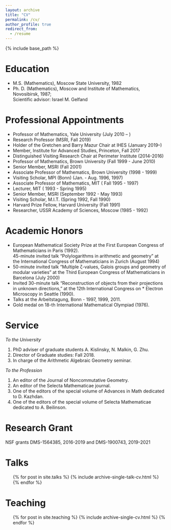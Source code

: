 ```yaml
---
layout: archive
title: "CV"
permalink: /cv/
author_profile: true
redirect_from:
  - /resume
---
```


{% include base_path %}

Education
======
* M.S. (Mathematics), Moscow State University, 1982
* Ph. D. (Mathematics), Moscow and Institute of Mathematics, Novosibirsk, 1987;  <br /> Scientific advisor: Israel M. Gelfand

Professional Appointments
======
* Professor of Mathematics, Yale University (July 2010 – )
* Research Professor (MSRI, Fall 2019)
* Holder of the Gretchen and Barry Mazur Chair at IHES (January 2019–)
* Member, Institute for Advanced Studies, Princeton, Fall 2017
* Distinguished Visiting Research Chair at Perimeter Institute (2014-2016)
* Professor of Mathematics, Brown University (Fall 1999 - June 2010)
* Senior Member, MSRI (Fall 2001)
* Associate Professor of Mathematics, Brown University (1998 - 1999)
* Visiting Scholar, MPI (Bonn) (Jan. - Aug. 1996, 1997)
* Associate Professor of Mathematics, MIT ( Fall 1995 - 1997)
* Lecturer, MIT ( 1993 - Spring 1995)
* Senior Member, MSRI (September 1992 - May 1993)
* Visiting Scholar, M.I.T. (Spring 1992, Fall 1990)
* Harvard Prize Fellow, Harvard University (Fall 1991)
* Researcher, USSR Academy of Sciences, Moscow (1985 - 1992)
  
Academic Honors
======
* European Mathematical Society Prize at the First European Congress of Mathematicians in Paris (1992).  <br /> 
45-minute invited talk “Polylogarithms in arithmetic and geometry” at the International Congress of Mathematicians in Zurich (August 1994)  <br /> 
* 50-minute invited talk “Multiple ζ-values, Galois groups and geometry of modular varieties” at the Third European Congress of Mathematicians in Barcelona (July 2000)  <br /> 
* Invited 30-minute talk “Reconstruction of objects from their projections in unknown directions,” at the 12th International Congress on * Electron Microscopy in Seattle (1990).  <br /> 
* Talks at the Arbeitstagung, Bonn - 1997, 1999, 2011.  <br /> 
* Gold medal on 18-th International Mathematical Olympiad (1976).  <br /> 

Service
======
<em>To the University</em>
<ol>
<li>PhD adviser of graduate students A. Kislinsky, N. Malkin, G. Zhu.</li>
<li>Director of Graduate studies: Fall 2018.</li>
<li>In charge of the Arithmetic Algebraic Geometry seminar.</li>
</ol>
<em>To the Profession</em>
<ol>
<li>An editor of the Journal of Noncommutative Geometry.</li>
<li>An editor of the Selecta Mathematicae journal.</li>
<li>One of the editors of the special volume of Advances in Math dedicated to D. Kazhdan.</li>
<li>One of the editors of the special volume of Selecta Mathematicae dedicated to A. Beilinson.</li>
</ol>


Research Grant
======
NSF grants DMS-1564385, 2016-2019 and DMS-1900743, 2019-2021
  
Talks
======
  <ul>{% for post in site.talks %}
    {% include archive-single-talk-cv.html %}
  {% endfor %}</ul>
  
Teaching
======
  <ul>{% for post in site.teaching %}
    {% include archive-single-cv.html %}
  {% endfor %}</ul>
  

